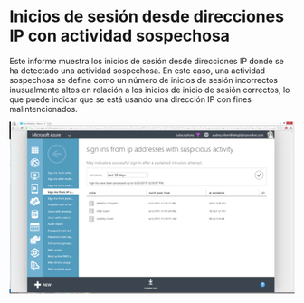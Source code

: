 <properties
	pageTitle="Inicios de sesión desde direcciones IP con actividad sospechosa"
	description="Un informe que incluye intentos de inicio de sesión que se han ejecutado desde direcciones IP en que se ha detectado actividad sospechosa."
	services="active-directory"
	documentationCenter=""
	authors="SSalahAhmed"
	manager="gchander"
	editor=""/>

<tags
	ms.service="active-directory"
	ms.workload="identity"
	ms.tgt_pltfrm="na"
	ms.devlang="na"
	ms.topic="article"
	ms.date="08/17/2015"
	ms.author="saah; kenhoff"/>

# Inicios de sesión desde direcciones IP con actividad sospechosa
<p>Este informe muestra los inicios de sesión desde direcciones IP donde se ha detectado una actividad sospechosa. En este caso, una actividad sospechosa se define como un número de inicios de sesión incorrectos inusualmente altos en relación a los inicios de inicio de sesión correctos, lo que puede indicar que se está usando una dirección IP con fines malintencionados.</p>


![Inicios de sesión desde direcciones IP con actividad sospechosa](./media/active-directory-reporting-sign-ins-from-ip-addresses-with-suspicious-activity/signInsFromIPAddressesWithSuspiciousActivity.PNG)

<!---HONumber=Oct15_HO3-->